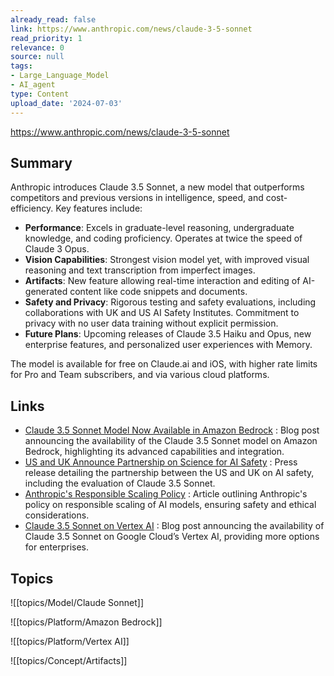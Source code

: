 ```yaml
---
already_read: false
link: https://www.anthropic.com/news/claude-3-5-sonnet
read_priority: 1
relevance: 0
source: null
tags:
- Large_Language_Model
- AI_agent
type: Content
upload_date: '2024-07-03'
---
```


https://www.anthropic.com/news/claude-3-5-sonnet
## Summary

Anthropic introduces Claude 3.5 Sonnet, a new model that outperforms competitors and previous versions in intelligence, speed, and cost-efficiency. Key features include:

- **Performance**: Excels in graduate-level reasoning, undergraduate knowledge, and coding proficiency. Operates at twice the speed of Claude 3 Opus.
- **Vision Capabilities**: Strongest vision model yet, with improved visual reasoning and text transcription from imperfect images.
- **Artifacts**: New feature allowing real-time interaction and editing of AI-generated content like code snippets and documents.
- **Safety and Privacy**: Rigorous testing and safety evaluations, including collaborations with UK and US AI Safety Institutes. Commitment to privacy with no user data training without explicit permission.
- **Future Plans**: Upcoming releases of Claude 3.5 Haiku and Opus, new enterprise features, and personalized user experiences with Memory.

The model is available for free on Claude.ai and iOS, with higher rate limits for Pro and Team subscribers, and via various cloud platforms.
## Links

- [Claude 3.5 Sonnet Model Now Available in Amazon Bedrock](https://aws.amazon.com/blogs/aws/anthropics-claude-3-5-sonnet-model-now-available-in-amazon-bedrock-the-most-intelligent-claude-model-yet/) : Blog post announcing the availability of the Claude 3.5 Sonnet model on Amazon Bedrock, highlighting its advanced capabilities and integration.
- [US and UK Announce Partnership on Science for AI Safety](https://www.commerce.gov/news/press-releases/2024/04/us-and-uk-announce-partnership-science-ai-safety) : Press release detailing the partnership between the US and UK on AI safety, including the evaluation of Claude 3.5 Sonnet.
- [Anthropic's Responsible Scaling Policy](https://www.anthropic.com/news/anthropics-responsible-scaling-policy) : Article outlining Anthropic's policy on responsible scaling of AI models, ensuring safety and ethical considerations.
- [Claude 3.5 Sonnet on Vertex AI](https://cloud.google.com/blog/products/ai-machine-learning/announcing-anthropics-claude-3-5-sonnet-on-vertex-ai-providing-more-choice-for-enterprises) : Blog post announcing the availability of Claude 3.5 Sonnet on Google Cloud’s Vertex AI, providing more options for enterprises.

## Topics

![[topics/Model/Claude Sonnet]]

![[topics/Platform/Amazon Bedrock]]

![[topics/Platform/Vertex AI]]

![[topics/Concept/Artifacts]]